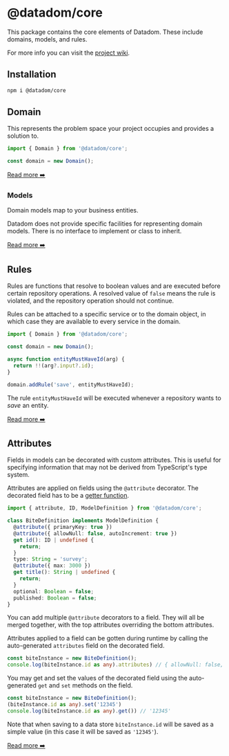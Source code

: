 # @datadom/core

This package contains the core elements of Datadom. These include domains, models, and rules.

For more info you can visit the [project wiki](https://github.com/Chieze-Franklin/datadom/wiki).

## Installation

```bash
npm i @datadom/core
```

## Domain

This represents the problem space your project occupies and provides a solution to.

```ts
import { Domain } from '@datadom/core';

const domain = new Domain();
```

[Read more ➡️](https://github.com/Chieze-Franklin/datadom/wiki/Domain)

### Models

Domain models map to your business entities.

Datadom does not provide specific facilities for representing domain models.
There is no interface to implement or class to inherit.

[Read more ➡️](https://github.com/Chieze-Franklin/datadom/wiki/Models)

## Rules

Rules are functions that resolve to boolean values and are executed before certain repository operations.
A resolved value of `false` means the rule is violated, and the repository operation should not continue.

Rules can be attached to a specific service or to the domain object, in which case they are available to every service
in the domain.

```ts
import { Domain } from '@datadom/core';

const domain = new Domain();

async function entityMustHaveId(arg) {
  return !!(arg?.input?.id);
}

domain.addRule('save', entityMustHaveId);
```

The rule `entityMustHaveId` will be executed whenever a repository wants to _save_ an entity.

[Read more ➡️](https://github.com/Chieze-Franklin/datadom/wiki/Rules)

## Attributes

Fields in models can be decorated with custom attributes. This is useful for specifying information that may not be derived from TypeScript's type system.

Attributes are applied on fields using the `@attribute` decorator. The decorated field has to be a [getter function](https://www.typescriptlang.org/docs/handbook/2/classes.html#getters--setters).

```ts
import { attribute, ID, ModelDefinition } from '@datadom/core';

class BiteDefinition implements ModelDefinition {
  @attribute({ primaryKey: true })
  @attribute({ allowNull: false, autoIncrement: true })
  get id(): ID | undefined {
    return;
  }
  type: String = 'survey';
  @attribute({ max: 3000 })
  get title(): String | undefined {
    return;
  }
  optional: Boolean = false;
  published: Boolean = false;
}
```

You can add multiple `@attribute` decorators to a field. They will all be merged together, with the top attributes overriding the bottom attributes.

Attributes applied to a field can be gotten during runtime by calling the auto-generated `attributes` field on the decorated field.

```ts
const biteInstance = new BiteDefinition();
console.log(biteInstance.id as any).attributes) // { allowNull: false, autoIncrement: true, primaryKey: true }
```

You may get and set the values of the decorated field using the auto-generated `get` and `set` methods on the field.

```ts
const biteInstance = new BiteDefinition();
(biteInstance.id as any).set('12345')
console.log(biteInstance.id as any).get()) // '12345'
```

Note that when saving to a data store `biteInstance.id` will be saved as a simple value (in this case it will be saved as `'12345'`).

[Read more ➡️](https://github.com/Chieze-Franklin/datadom/wiki/Attributes)
